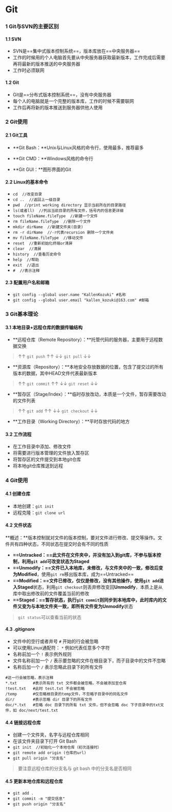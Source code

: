 # Git

### 1 Git与SVN的主要区别

#### 1.1 SVN

+ SVN是==集中式版本控制系统==，版本库放在==中央服务器==
+ 工作的时候用的个人电脑首先要从中央服务器获取最新版本，工作完成后需要再将最新的版本推送的中央服务器
+ 工作时必须联网

#### 1.2 Git

+ Git是==分布式版本控制系统==，没有中央服务器
+ 每个人的电脑就是一个完整的版本库，工作的时候不需要联网
+ 工作后再将新的版本推送到服务器供他人使用

### 2 Git使用

#### 2.1 Git工具

+ **Git Bash：**Unix与Linux风格的命令行，使用最多，推荐最多

+ **Git CMD：**Windows风格的命令行

+ **Git GUI：**图形界面的Git

#### 2.2 Linux的基本命令

+ ``cd  //改变目录``
+ ``cd ..  //返回上一级目录``
+ ``pwd  //print working directory 显示当前所在的目录路径``
+ ``ls(或者ll)  //列出当前目录的所有文件，括号内的信息更详细``
+ ``touch fileName.fileType  //新建一个文件``
+ ``rm fileName.fileType  //删除一个文件``
+ ``mkdir dirName  //新建文件夹(目录)``
+ ``rm -r dirName  //-r代表recursion 删除一个文件夹``
+ ``mv fileName.fileType  //移动文件``
+ ``reset  //重新初始化终端or清屏``
+ ``clear  //清屏``
+ ``history  //查看历史命令``
+ ``help  //帮助``
+ ``exit  //退出``
+ ``#  //表示注释``

#### 2.3 配置用户名和邮箱

+ ``git config --global user.name "KallenKozuki" #名称``
+ ``git config --global user.email "kallen_kozuki@163.com" #邮箱``

### 3 Git基本理论

#### 3.1 本地目录+远程仓库的数据传输结构

+ **远程仓库（Remote Repository）：**托管代码的服务器，主要用于远程数据交换

> ↑↑ ``git push`` ↑↑			↓↓ ``git pull`` ↓↓

+ **资源库（Repository）：**本地安全存放数据的位置，包含了提交过的所有版本的数据，其中HEAD文件代表最新版本

> ↑↑ ``git commit`` ↑↑			↓↓ ``git reset`` ↓↓

+ **暂存区（Stage/Index）：**临时存放改动，本质是一个文件，暂存需要改动的文件列表

> ↑↑ ``git add`` ↑↑			↓↓ ``git checkout`` ↓↓

+ **工作目录（Working Directory）：**平时存放代码的地方

#### 3.2 工作流程

+ 在工作目录中添加、修改文件
+ 将需要进行版本管理的文件放入暂存区
+ 将暂存区的文件提交到本地git仓库
+ 将本地git仓库推送到远程

### 4 Git使用

#### 4.1 创建仓库

+ 本地创建：``git init``
+ 远程克隆：``git clone url``

#### 4.2 文件状态

**概述：**版本控制就对文件的版本控制，要对文件进行修改、提交等操作。文件共有四种状态，不同状态在提交时会有不同的性质

+ **==Untracked：==**此文件在文件夹中，并没有加入到git库，不参与版本控制，利用``git add``可改变状态为**Staged**
+ **==Unmodify：==**文件已入本地库，未修改，与文件夹中的一致，修改后变为**Modified**，使用``git rm``移出版本库，成为==Untracked==
+ **==Modified：==**文件已修改，仅仅是修改，没有其他操作，使用``git add``进入**Staged**状态，利用``git checkout``则丢弃修改变回**Unmodify**，本质上是从库中取出修改前的文件覆盖当前的修改
+ **==Staged：==**暂存状态，执行``git commit``则同步到本地库中，此时库内的文件又变为与本地文件夹一致，即所有文件变为**Unmodify**状态

> ``git status``可以查看当前的状态

#### 4.3 .gitignore

+ 文件中的空行或者井号 ``#`` 开始的行会被忽略
+ 可以使用Linux通配符： ``*`` 例如代表任意多个字符
+ 名称前加一个 ``!`` 表示例外规则
+ 文件名称前加一个 ``/`` 表示要忽略的文件在根目录下，而子目录中的文件不忽略
+ 名称后加一个 ``/`` 表示忽略此目录下的所有文件

```git
#这一行会被忽略，表示注释
*.txt		#表示所有的 txt 文件都会被忽略，不会被添加至仓库
!test.txt	#此时 test.txt 不会被忽略
/temp		#仅忽略根目录的temp文件，不忽略子目录中的同名文件
dir/		#表示忽略 dir 目录下的所有文件
doc/*.txt	#忽略 doc 目录下的所有 txt 文件，但不会忽略 doc 下子目录中的txt文件，如 doc/next/test.txt
```

#### 4.4 链接远程仓库

+ 创建一个文件夹，名字与远程仓库相同
+ 在该文件夹目录下打开 Git Bash
+ ``git init  //初始化一个本地仓库（初次连接时）``
+ ``git remote add origin (仓库的url)``
+ ``git pull origin "分支名"``

> 要注意远程仓库的分支名与 git bash 中的分支名是否相同

#### 4.5 更新本地仓库和远程仓库

+ ``git add .``
+ ``git commit -m "提交信息"``
+ ``git push origin "分支名"``

